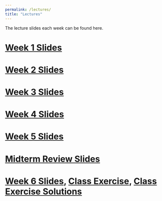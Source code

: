 ```yaml
---
permalink: /lectures/
title: "Lectures"
---
```


The lecture slides each week can be found here. 

# [Week 1 Slides](https://stevebholt.github.io/rpad316/assets/documents/week1.pdf)

# [Week 2 Slides](https://stevebholt.github.io/rpad316/assets/documents/week2.pdf)

# [Week 3 Slides](https://stevebholt.github.io/rpad316/assets/documents/week3.pdf)

# [Week 4 Slides](https://stevebholt.github.io/rpad316/assets/documents/week4.pdf)

# [Week 5 Slides](https://stevebholt.github.io/rpad316/assets/documents/week5.pdf)

# [Midterm Review Slides](https://stevebholt.github.io/rpad316/assets/documents/review.pdf)

# [Week 6 Slides](https://stevebholt.github.io/rpad316/assets/documents/week6.pdf), [Class Exercise](https://stevebholt.github.io/rpad316/assets/documents/Class_exercise.docx), [Class Exercise Solutions](https://stevebholt.github.io/rpad316/assets/documents/Class_exercise_solutions.pdf)